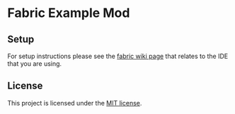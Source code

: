 # Fabric Example Mod

## Setup

For setup instructions please see the [fabric wiki page](https://fabricmc.net/wiki/tutorial:setup) that relates to the IDE that you are using.

## License

This project is licensed under the [MIT license](LICENSE).
